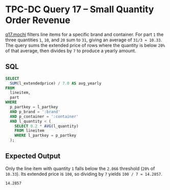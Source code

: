 # TPC-DC Query 17 – Small Quantity Order Revenue

[q17.mochi](./q17.mochi) filters line items for a specific brand and container. For part `1` the three quantities `1`, `10`, and `20` sum to `31`, giving an average of `31/3 ≈ 10.33`. The query sums the extended price of rows where the quantity is below `20%` of that average, then divides by `7` to produce a yearly amount.

## SQL
```sql
SELECT
  SUM(l_extendedprice) / 7.0 AS avg_yearly
FROM
  lineitem,
  part
WHERE
  p_partkey = l_partkey
  AND p_brand = ':brand'
  AND p_container = ':container'
  AND l_quantity < (
    SELECT 0.2 * AVG(l_quantity)
    FROM lineitem
    WHERE l_partkey = p_partkey
  );
```

## Expected Output
Only the line item with quantity `1` falls below the `2.066` threshold (`20%` of `10.33`). Its extended price is `100`, so dividing by `7` yields `100 / 7 ≈ 14.2857`.
```text
14.2857
```
